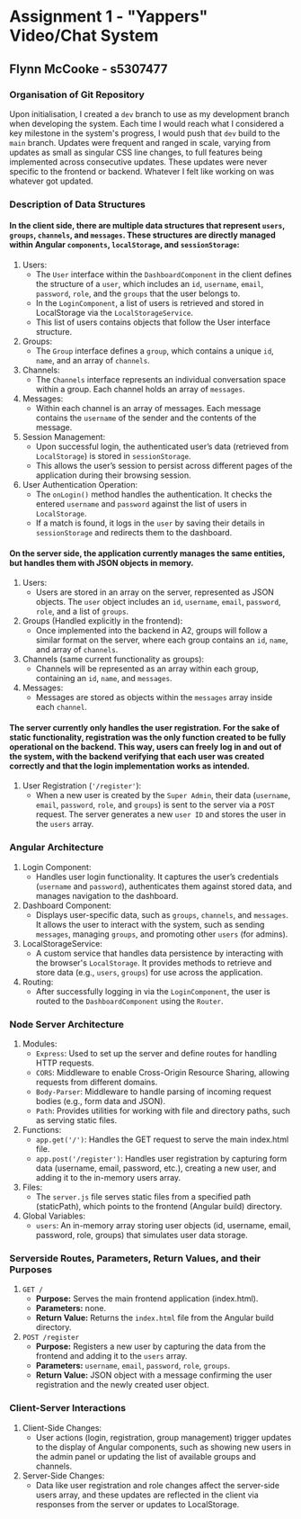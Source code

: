 # Assignment 1 - "Yappers" Video/Chat System

## Flynn McCooke - s5307477

### Organisation of Git Repository
Upon initialisation, I created a `dev` branch to use as my development branch when developing the system.
Each time I would reach what I considered a key milestone in the system's progress, I would push that `dev` build to the `main` branch.
Updates were frequent and ranged in scale, varying from updates as small as singular CSS line changes, to full features being implemented across consecutive updates.
These updates were never specific to the frontend or backend. Whatever I felt like working on was whatever got updated.

### Description of Data Structures

#### In the client side, there are multiple data structures that represent `users`, `groups`, `channels`, and `messages`. These structures are directly managed within Angular `components`, `localStorage`, and `sessionStorage`:

1. Users:
    - The `User` interface within the `DashboardComponent` in the client defines the structure of a `user`, which includes an `id`, `username`, `email`, `password`, `role`, and the `groups` that the user belongs to.
    - In the `LoginComponent`, a list of users is retrieved and stored in LocalStorage via the `LocalStorageService`.
    - This list of users contains objects that follow the User interface structure.
2. Groups:
    - The `Group` interface defines a `group`, which contains a unique `id`, `name`, and an array of `channels`.
3. Channels:
    - The `Channels` interface represents an individual conversation space within a group. Each channel holds an array of `messages`.
4. Messages:
    - Within each channel is an array of messages. Each message contains the `username` of the sender and the contents of the message.
5. Session Management:
    - Upon successful login, the authenticated user’s data (retrieved from `LocalStorage`) is stored in `sessionStorage`.
    - This allows the user’s session to persist across different pages of the application during their browsing session.
6. User Authentication Operation:
    - The `onLogin()` method handles the authentication. It checks the entered `username` and `password` against the list of users in `LocalStorage`.
    - If a match is found, it logs in the `user` by saving their details in `sessionStorage` and redirects them to the dashboard.

#### On the server side, the application currently manages the same entities, but handles them with JSON objects in memory.

1. Users:
    - Users are stored in an array on the server, represented as JSON objects. The `user` object includes an `id`, `username`, `email`, `password`, `role`, and a list of `groups`.
2. Groups (Handled explicitly in the frontend):
    - Once implemented into the backend in A2, groups will follow a similar format on the server, where each group contains an `id`, `name`, and array of `channels`.
3. Channels (same current functionality as groups):
    - Channels will be represented as an array within each group, containing an `id`, `name`, and `messages`.
4. Messages:
    - Messages are stored as objects within the `messages` array inside each `channel`.

#### The server currently only handles the user registration. For the sake of static functionality, registration was the only function created to be fully operational on the backend. This way, users can freely log in and out of the system, with the backend verifying that each user was created correctly and that the login implementation works as intended.

1. User Registration (`'/register'`):
    - When a new user is created by the `Super Admin`, their data (`username`, `email`, `password`, `role`, and `groups`) is sent to the server via a `POST` request. The server generates a new `user ID` and stores the user in the `users` array.

### Angular Architecture

1. Login Component:
    - Handles user login functionality. It captures the user’s credentials (`username` and `password`), authenticates them against stored data, and manages navigation to the dashboard.
2. Dashboard Component:
    - Displays user-specific data, such as `groups`, `channels`, and `messages`. It allows the user to interact with the system, such as sending `messages`, managing `groups`, and promoting other `users` (for admins).
3. LocalStorageService:
    - A custom service that handles data persistence by interacting with the browser's `LocalStorage`. It provides methods to retrieve and store data (e.g., `users`, `groups`) for use across the application.
4. Routing:
    - After successfully logging in via the `LoginComponent`, the user is routed to the `DashboardComponent` using the `Router`.

### Node Server Architecture

1. Modules:
    - `Express`: Used to set up the server and define routes for handling HTTP requests.
    - `CORS`: Middleware to enable Cross-Origin Resource Sharing, allowing requests from different domains.
    - `Body-Parser`: Middleware to handle parsing of incoming request bodies (e.g., form data and JSON).
    - `Path`: Provides utilities for working with file and directory paths, such as serving static files.
2. Functions:
    - `app.get('/')`: Handles the GET request to serve the main index.html file.
    - `app.post('/register')`: Handles user registration by capturing form data (username, email, password, etc.), creating a new user, and adding it to the in-memory users array.
3. Files:
    - The `server.js` file serves static files from a specified path (staticPath), which points to the frontend (Angular build) directory.
4. Global Variables:
    - `users`: An in-memory array storing user objects (id, username, email, password, role, groups) that simulates user data storage.

### Serverside Routes, Parameters, Return Values, and their Purposes

1. `GET /`
    - **Purpose:** Serves the main frontend application (index.html).
    - **Parameters:** none.
    - **Return Value:** Returns the `index.html` file from the Angular build directory.
2. `POST /register`
    - **Purpose:** Registers a new user by capturing the data from the frontend and adding it to the `users` array.
    - **Parameters:** `username`, `email`, `password`, `role`, `groups`.
    - **Return Value:** JSON object with a message confirming the user registration and the newly created user object.

### Client-Server Interactions

1. Client-Side Changes:
    - User actions (login, registration, group management) trigger updates to the display of Angular components, such as showing new users in the admin panel or updating the list of available groups and channels.
2. Server-Side Changes:
    - Data like user registration and role changes affect the server-side users array, and these updates are reflected in the client via responses from the server or updates to LocalStorage.